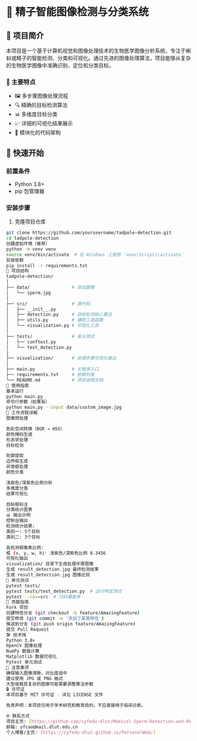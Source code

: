 # 🔬 精子智能图像检测与分类系统  

## 📝 项目简介  

本项目是一个基于计算机视觉和图像处理技术的生物医学图像分析系统，专注于蝌蚪或精子的智能检测、分类和可视化。通过先进的图像处理算法，项目能够从复杂的生物医学图像中准确识别、定位和分类目标。  

### 🌟 主要特点  

- 🖼️ 多步骤图像处理流程  
- 🔍 精确的目标检测算法  
- 📊 多维度目标分类  
- 📈 详细的可视化结果展示  
- 🧩 模块化的代码架构  

## 🚀 快速开始  

### 前置条件  

- Python 3.8+  
- pip 包管理器  

### 安装步骤  

1. 克隆项目仓库  
```bash  
git clone https://github.com/yourusername/tadpole-detection.git  
cd tadpole-detection  
创建虚拟环境（推荐）
python -m venv venv  
source venv/bin/activate  # 在 Windows 上使用 `venv\Scripts\activate`  
安装依赖
pip install -r requirements.txt  
🔧 项目结构
tadpole-detection/  
│  
├── data/                # 测试图像  
│   └── sperm.jpg  
│  
├── src/                 # 源代码  
│   ├── __init__.py  
│   ├── detection.py     # 目标检测核心算法  
│   ├── utils.py         # 辅助工具函数  
│   └── visualization.py # 可视化工具  
│  
├── tests/               # 单元测试  
│   ├── conftest.py  
│   └── test_detection.py  
│  
├── visualization/       # 处理步骤可视化输出  
│  
├── main.py              # 主程序入口  
├── requirements.txt     # 依赖列表  
└── README.md            # 项目说明文档  
📖 使用指南
基本运行
python main.py  
命令行参数（如果有）
python main.py --input data/custom_image.jpg  
🔬 工作流程详解
图像预处理

色彩空间转换（BGR → HSV）
颜色掩码生成
形态学处理
目标检测

轮廓提取
边界框生成
异常框处理
颜色分类

浅紫色/深紫色比例分析
多维度分类
结果可视化

目标框标注
分类统计图表
📊 输出示例
控制台输出
检测统计结果:  
类别一: 5个目标  
类别二: 3个目标  

各检测框像素比例:  
框 (x, y, w, h): 浅紫色/深紫色比例 0.3456  
可视化输出
visualization/ 目录下生成处理步骤图像
生成 result_detection.jpg 最终检测结果
生成 result_detection.jpg 图像比较
🧪 单元测试
pytest tests/  
pytest tests/test_detection.py  # 运行特定测试  
pytest --cov=src  # 代码覆盖率  
🤝 贡献指南
Fork 项目
创建特性分支 (git checkout -b feature/AmazingFeature)
提交修改 (git commit -m '添加了某某特性')
推送到分支 (git push origin feature/AmazingFeature)
提交 Pull Request
🛠️ 技术栈
Python 3.8+
OpenCV 图像处理
NumPy 数值计算
Matplotlib 数据可视化
Pytest 单元测试
📌 注意事项
确保输入图像清晰、对比度适中
建议使用 JPG 或 PNG 格式
大型或极其复杂的图像可能需要调整算法参数
🔒 许可证
本项目基于 MIT 许可证 - 详见 LICENSE 文件

免责声明：本项目仅用于学术研究和教育目的，不应直接用于临床诊断。

🌐 联系方式
项目主页: [https://github.com/cyfedu-dlut/Medical-Sperm-Detection-and-Recognition-System]
邮箱: yfcao@mail.dlut.edu.cn
个人博客/主页: [https://cyfedu-dlut.github.io/PersonalWeb/]